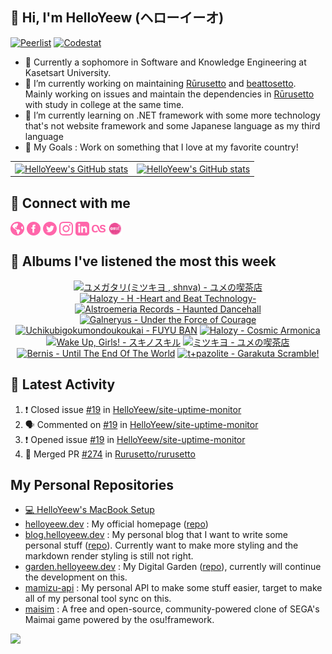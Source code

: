 <h2>👋 Hi, I'm HelloYeew (ヘローイーオ)</h2> 

<a href="https://peerlist.io/helloyeew"><img src="https://img.shields.io/badge/Peerlist-helloyeew-brightgreen" alt="Peerlist" /></a>
<a href="https://codestats.net/users/HelloYeew"><img src="https://img.shields.io/badge/-Codestats-3e4053" alt="Codestat" /></a>

- 📖 Currently a sophomore in Software and Knowledge Engineering at Kasetsart University.
- 🔭 I’m currently working on maintaining [Rūrusetto](https://github.com/Rurusetto/rurusetto) and [beattosetto](https://github.com/beattosetto/beattosetto). Mainly working on issues and maintain the dependencies in [Rūrusetto](https://github.com/Rurusetto/rurusetto) with study in college at the same time.
- 🌱 I’m currently learning on .NET framework with some more technology that's not website framework and some Japanese language as my third language
- 🎯 My Goals : Work on something that I love at my favorite country!

<table>
  <tr>
    <td>
      <a href="https://github.com/anuraghazra/github-readme-stats">
        <img align="center" src="https://github-readme-stats.vercel.app/api?username=helloyeew&show_icons=true&theme=tokyonight" alt="HelloYeew's GitHub stats" />
      </a>
    </td>
    <td>
      <a href="https://git.io/streak-stats"><img align="center" src="https://github-readme-streak-stats.herokuapp.com?user=HelloYeew&theme=onedark&hide_border=true" alt="HelloYeew's GitHub stats" /></a>
    </td>
  <tr>
</table>

## 💬 Connect with me

<a href="https://helloyeew.dev"><img src="icon/globe-pink.svg" alt="Website" width="22" height="22" style="vertical-align:middle"></a>
<a href="https://www.facebook.com/HelloYeew/"><img src="icon/facebook-pink.svg" alt="Facebook profiles" width="22" height="22" style="vertical-align:middle"></a>
<a href="https://twitter.com/nonggummud"><img src="icon/twitter-pink.svg" alt="Twitter profiles" width="22" height="22" style="vertical-align:middle"></a>
<a href="https://www.instagram.com/ttim.gummud/"><img src="icon/instagram-pink.svg" alt="Instagram profiles" width="22" height="22" style="vertical-align:middle"></a>
<a href="https://www.linkedin.com/in/helloyeew"><img src="icon/linkedin-pink.svg" alt="Linkedin profiles" width="22" height="22" style="vertical-align:middle"></a>
<a href="https://www.last.fm/user/HelloYeew"><img src="icon/lastfm-pink.svg" alt="Last.fm profiles" width="22" height="22" style="vertical-align:middle"></a>
<a href="https://osu.ppy.sh/users/18735426"><img src="icon/osu.png" alt="osu! profiles" width="22" height="22" style="vertical-align:middle"></a>

## 🎵 Albums I've listened the most this week

<!-- lastfm -->
<p align="center"><a href="https://www.last.fm/music/%E3%83%A6%E3%83%A1%E3%82%AC%E3%82%BF%E3%83%AA(%E3%83%9F%E3%83%84%E3%82%AD%E3%83%A8+,+shnva)/%E3%83%A6%E3%83%A1%E3%81%AE%E5%96%AB%E8%8C%B6%E5%BA%97"><img src="https://lastfm.freetls.fastly.net/i/u/64s/a61f55afc4fb2356062c4df07cb90e6a.jpg" title="ユメガタリ(ミツキヨ , shnva) - ユメの喫茶店"></a> <a href="https://www.last.fm/music/Halozy/H+-Heart+and+Beat+Technology-"><img src="https://lastfm.freetls.fastly.net/i/u/64s/b2e7c7ae58464879bac1356cf4e1b3b7.jpg" title="Halozy - H -Heart and Beat Technology-"></a> <a href="https://www.last.fm/music/Alstroemeria+Records/Haunted+Dancehall"><img src="https://lastfm.freetls.fastly.net/i/u/64s/e8555a8b71994d46bc213754ad74688a.png" title="Alstroemeria Records - Haunted Dancehall"></a> <a href="https://www.last.fm/music/Galneryus/Under+the+Force+of+Courage"><img src="https://lastfm.freetls.fastly.net/i/u/64s/07977695d3114433b96074320609b8d8.jpg" title="Galneryus - Under the Force of Courage"></a> <a href="https://www.last.fm/music/Uchikubigokumondoukoukai/FUYU+BAN"><img src="https://lastfm.freetls.fastly.net/i/u/64s/1c9262dd65e1cc85845c1f3b63c973d9.jpg" title="Uchikubigokumondoukoukai - FUYU BAN"></a> <a href="https://www.last.fm/music/Halozy/Cosmic+Armonica"><img src="https://lastfm.freetls.fastly.net/i/u/64s/98833479dd734df5a78b1dbd97c60e35.png" title="Halozy - Cosmic Armonica"></a> <a href="https://www.last.fm/music/Wake+Up,+Girls!/%E3%82%B9%E3%82%AD%E3%83%8E%E3%82%B9%E3%82%AD%E3%83%AB"><img src="https://lastfm.freetls.fastly.net/i/u/64s/da6a17519583140a61802b18cdf9f942.png" title="Wake Up, Girls! - スキノスキル"></a> <a href="https://www.last.fm/music/%E3%83%9F%E3%83%84%E3%82%AD%E3%83%A8/%E3%83%A6%E3%83%A1%E3%81%AE%E5%96%AB%E8%8C%B6%E5%BA%97"><img src="https://lastfm.freetls.fastly.net/i/u/64s/0687f45c04609a060b150f3c9706eb28.jpg" title="ミツキヨ - ユメの喫茶店"></a> <a href="https://www.last.fm/music/Bernis/Until+The+End+Of+The+World"><img src="https://lastfm.freetls.fastly.net/i/u/64s/1e17d2fa3c6dff52e256fd85156ecc06.jpg" title="Bernis - Until The End Of The World"></a> <a href="https://www.last.fm/music/t%252Bpazolite/Garakuta+Scramble!"><img src="https://lastfm.freetls.fastly.net/i/u/64s/5a1a2780efb1c2113b9e44575f513106.jpg" title="t+pazolite - Garakuta Scramble!"></a> </p>

## 🏃 Latest Activity

<!--START_SECTION:activity-->
1. ❗️ Closed issue [#19](https://github.com/HelloYeew/site-uptime-monitor/issues/19) in [HelloYeew/site-uptime-monitor](https://github.com/HelloYeew/site-uptime-monitor)
2. 🗣 Commented on [#19](https://github.com/HelloYeew/site-uptime-monitor/issues/19) in [HelloYeew/site-uptime-monitor](https://github.com/HelloYeew/site-uptime-monitor)
3. ❗️ Opened issue [#19](https://github.com/HelloYeew/site-uptime-monitor/issues/19) in [HelloYeew/site-uptime-monitor](https://github.com/HelloYeew/site-uptime-monitor)
4. 🎉 Merged PR [#274](https://github.com/Rurusetto/rurusetto/pull/274) in [Rurusetto/rurusetto](https://github.com/Rurusetto/rurusetto)
<!--END_SECTION:activity-->

## My Personal Repositories

- [💻 HelloYeew's MacBook Setup](https://github.com/HelloYeew/macbook-setup)
- [helloyeew.dev](https://www.helloyeew.dev) : My official homepage ([repo](https://github.com/HelloYeew/helloyeew.dev))
- [blog.helloyeew.dev](https://blog.helloyeew.dev/) : My personal blog that I want to write some personal stuff ([repo](https://github.com/HelloYeew/blog)). Currently want to make more styling and the markdown render styling is still not right.
- [garden.helloyeew.dev](https://garden.helloyeew.dev/) : My Digital Garden ([repo](https://github.com/HelloYeew/helloyeew-digital-garden)), currently will continue the development on this.
- [mamizu-api](https://github.com/HelloYeew/mamizu-api) : My personal API to make some stuff easier, target to make all of my personal tool sync on this.
- [maisim](https://github.com/HelloYeew/maisim) : A free and open-source, community-powered clone of SEGA's Maimai game powered by the osu!framework.

![](https://hit.yhype.me/github/profile?user_id=68165621)
<!--
**HelloYeew/HelloYeew** is a ✨ _special_ ✨ repository because its `README.md` (this file) appears on your GitHub profile.

Here are some ideas to get you started:

- 🔭 I’m currently working on ...
- 🌱 I’m currently learning ...
- 👯 I’m looking to collaborate on ...
- 🤔 I’m looking for help with ...
- 💬 Ask me about ...
- 📫 How to reach me: ...
- 😄 Pronouns: ...
- ⚡ Fun fact: ...
-->
